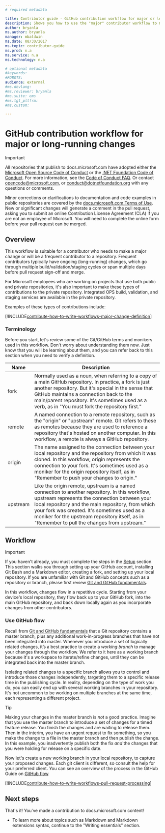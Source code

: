 ```yaml
---
# required metadata

title: Contributor guide - GitHub contribution workflow for major or long-running changes
description: Shows you how to use the "major" contributor workflow to make contributions to docs.microsoft.com articles.
author: bryanla
ms.author: bryanla
manager: mbaldwin
ms.date: 08/30/2017
ms.topic: contributor-guide
ms.prod: n.a
ms.service: n.a
ms.technology: n.a

# optional metadata
#keywords:
#ROBOTS:
audience: external
#ms.devlang:
#ms.reviewer: bryanla
#ms.suite: ems
#ms.tgt_pltfrm:
#ms.custom:

---
```

# GitHub contribution workflow for major or long-running changes

> [!IMPORTANT]
> All repositories that publish to docs.microsoft.com have adopted either the [Microsoft Open Source Code of Conduct](https://opensource.microsoft.com/codeofconduct/) or the [.NET Foundation Code of Conduct](https://dotnetfoundation.org/code-of-conduct). For more information, see the [Code of Conduct FAQ](https://opensource.microsoft.com/codeofconduct/faq/). Or contact [opencode@microsoft.com](mailto:opencode@microsoft.com), or [conduct@dotnetfoundation.org](mailto:conduct@dotnetfoundation.org) with any questions or comments.<br>
>
> Minor corrections or clarifications to documentation and code examples in public repositories are covered by the [docs.microsoft.com Terms of Use](https://docs.microsoft.com/legal/termsofuse). New or significant changes will generate a comment in the pull request, asking you to submit an online Contribution License Agreement (CLA) if you are not an employee of Microsoft. You will need to complete the online form before your pull request can be merged.

## Overview

This workflow is suitable for a contributor who needs to make a major change or will be a frequent contributor to a repository. Frequent contributors typically have ongoing (long-running) changes, which go through multiple build/validation/staging cycles or span multiple days before pull request sign-off and merge.

For Microsoft employees who are working on projects that use both public and private repositories, it's also important to make these types of contributions to the private repository. Integrated OPS build, validation, and staging services are available in the private repository.

Examples of these types of contributions include:

[!INCLUDE[contribute-how-to-write-workflows-major-change-definition](includes/contribute-how-to-write-workflows-major-change-definition.md)]

### Terminology

Before you start, let's review some of the Git/GitHub terms and monikers used in this workflow. Don't worry about understanding them now. Just know that you will be learning about them, and you can refer back to this section when you need to verify a definition.

| Name | Description |
|-----------|-------------|
|fork|Normally used as a noun, when referring to a copy of a main GitHub repository. In practice, a fork is just another repository. But it's special in the sense that GitHub maintains a connection back to the main/parent repository. It's sometimes used as a verb, as in "You must fork the repository first."|
|remote|A named connection to a remote repository, such as the "origin" or "upstream" remote. Git refers to these as remotes because they are used to reference a repository that's hosted on another computer. In this workflow, a remote is always a GitHub repository.|
|origin|The name assigned to the connection between your local repository and the repository from which it was cloned. In this workflow, origin represents the connection to your fork. It's sometimes used as a moniker for the origin repository itself, as in "Remember to push your changes to origin."|
|upstream|Like the origin remote, upstream is a named connection to another repository. In this workflow, upstream represents the connection between your local repository and the main repository, from which your fork was created. It's sometimes used as a moniker for the upstream repository itself, as in "Remember to pull the changes from upstream."|

## Workflow

>[!IMPORTANT]
> If you haven't already, you must complete the steps in the [Setup](get-started-setup-github.md) section. This section walks you through setting up your GitHub account, installing Git Bash and a Markdown editor, creating a fork, and setting up your local repository. If you are unfamiliar with Git and GitHub concepts such as a repository or branch, please first review [Git and GitHub fundamentals](git-github-fundamentals.md).

In this workflow, changes flow in a repetitive cycle. Starting from your device's local repository, they flow back up to your GitHub fork, into the main GitHub repository, and back down locally again as you incorporate changes from other contributors.

### Use GitHub flow

Recall from [Git and GitHub fundamentals](git-github-fundamentals.md#git) that a Git repository contains a master branch, plus any additional work-in-progress branches that have not been integrated into master. Whenever you introduce a set of logically related changes, it’s a best practice to create a *working branch* to manage your changes through the workflow. We refer to it here as a working branch because it's a workspace to iterate/refine changes, until they can be integrated back into the master branch.

Isolating related changes to a specific branch allows you to control and introduce those changes independently, targeting them to a specific release time in the publishing cycle. In reality, depending on the type of work you do, you can easily end up with several working branches in your repository. It's not uncommon to be working on multiple branches at the same time, each representing a different project.

>[!TIP]
>Making your changes in the master branch is *not* a good practice. Imagine that you use the master branch to introduce a set of changes for a timed feature release. You finish the changes and are waiting to release them. Then in the interim, you have an urgent request to fix something, so you make the change to a file in the master branch and then publish the change. In this example, you inadvertently publish both the fix *and* the changes that you were holding for release on a specific date.

Now let's create a new working branch in your local repository, to capture your proposed changes. Each git client is different, so consult the help for your preferred client. You can see an overview of the process in the GitHub Guide on [GitHub flow](https://guides.github.com/introduction/flow/).

[!INCLUDE[contribute-how-to-write-workflows-pull-request-processing](includes/contribute-how-to-write-workflows-pull-request-processing.md)]

## Next steps

That's it! You've made a contribution to docs.microsoft.com content!

- To learn more about topics such as Markdown and Markdown extensions syntax, continue to the "Writing essentials" section.
